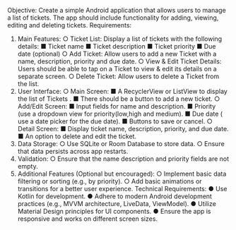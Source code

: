 Objective:
    Create a simple Android application that allows users to manage a list of tickets. The app should include functionality for adding, viewing, editing and deleting tickets.
Requirements:
1. Main Features:
  ○ Ticket List: Display a list of tickets with the following details:
    ■ Ticket name
    ■ Ticket description
    ■ Ticket priority
    ■ Due date (optional)
  ○ Add Ticket: Allow users to add a new Ticket with a name, description, priority and due date.
  ○ View & Edit Ticket Details: Users should be able to tap on a Ticket to view & edit its details on a separate screen.
  ○ Delete Ticket: Allow users to delete a Ticket from the list.
2. User Interface:
  ○ Main Screen:
    ■ A RecyclerView or ListView to display the list of Tickets .
    ■ There should be a button to add a new ticket.
  ○ Add/Edit Screen:
    ■ Input fields for name and description.
    ■ Priority (use a dropdown view for priority(low,high and medium).
    ■ Due date ( use a date picker for the due date).
    ■ Buttons to save or cancel.
  ○ Detail Screen:
    ■ Display ticket name, description, priority, and due date.
    ■ An option to delete and edit the ticket.
3. Data Storage:
  ○ Use SQLite or Room Database to store data.
  ○ Ensure that data persists across app restarts.
4. Validation:
  ○ Ensure that the name description and priority fields are not empty.
5. Additional Features (Optional but encouraged):
  ○ Implement basic data filtering or sorting (e.g., by priority).
  ○ Add basic animations or transitions for a better user experience.
Technical Requirements:
  ● Use Kotlin for development.
  ● Adhere to modern Android development practices (e.g., MVVM architecture, LiveData, ViewModel).
  ● Utilize Material Design principles for UI components.
  ● Ensure the app is responsive and works on different screen sizes.

